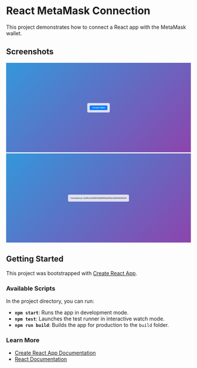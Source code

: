 # React MetaMask Connection

This project demonstrates how to connect a React app with the MetaMask wallet.


## Screenshots

![Screenshot 1](https://github.com/sujitmahapatra/React-MetaMask-Connection/blob/00aae7ea275393f887c9f85a50eb66f9bbb9af40/output/ss%201.png)
![Screenshot 2](https://github.com/sujitmahapatra/React-MetaMask-Connection/blob/00aae7ea275393f887c9f85a50eb66f9bbb9af40/output/ss%202.png)
## Getting Started

This project was bootstrapped with [Create React App](https://github.com/facebook/create-react-app).

### Available Scripts

In the project directory, you can run:

- **`npm start`**: Runs the app in development mode.
- **`npm test`**: Launches the test runner in interactive watch mode.
- **`npm run build`**: Builds the app for production to the `build` folder.

### Learn More

- [Create React App Documentation](https://facebook.github.io/create-react-app/docs/getting-started)
- [React Documentation](https://reactjs.org/)

